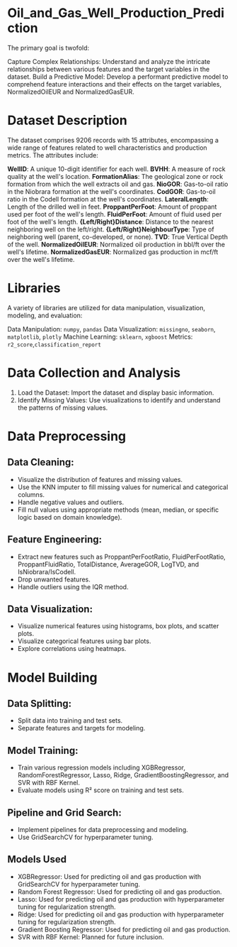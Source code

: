 # Oil_and_Gas_Well_Production_Prediction

The primary goal is twofold:

Capture Complex Relationships: Understand and analyze the intricate relationships between various features and the target variables in the dataset.
Build a Predictive Model: Develop a performant predictive model to comprehend feature interactions and their effects on the target variables, NormalizedOilEUR and NormalizedGasEUR.



# Dataset Description
The dataset comprises 9206 records with 15 attributes, encompassing a wide range of features related to well characteristics and production metrics. The attributes include:

**WellID**: A unique 10-digit identifier for each well.
**BVHH**: A measure of rock quality at the well's location.
**FormationAlias**: The geological zone or rock formation from which the well extracts oil and gas.
**NioGOR**: Gas-to-oil ratio in the Niobrara formation at the well's coordinates.
**CodGOR**: Gas-to-oil ratio in the Codell formation at the well's coordinates.
**LateralLength**: Length of the drilled well in feet.
**ProppantPerFoot**: Amount of proppant used per foot of the well's length.
**FluidPerFoot**: Amount of fluid used per foot of the well's length.
**{Left/Right}Distance**: Distance to the nearest neighboring well on the left/right.
**{Left/Right}NeighbourType**: Type of neighboring well (parent, co-developed, or none).
**TVD**: True Vertical Depth of the well.
**NormalizedOilEUR**: Normalized oil production in bbl/ft over the well's lifetime.
**NormalizedGasEUR**: Normalized gas production in mcf/ft over the well's lifetime.


# Libraries
A variety of libraries are utilized for data manipulation, visualization, modeling, and evaluation:

Data Manipulation: `numpy`, `pandas`
Data Visualization: `missingno`, `seaborn`, `matplotlib`, `plotly`
Machine Learning: `sklearn`, `xgboost`
Metrics: `r2_score`,`classification_report`


# Data Collection and Analysis

1. Load the Dataset: Import the dataset and display basic information.
2. Identify Missing Values: Use visualizations to identify and understand the patterns of missing values.


# Data Preprocessing
## Data Cleaning:

- Visualize the distribution of features and missing values.
- Use the KNN imputer to fill missing values for numerical and categorical columns.
- Handle negative values and outliers.
- Fill null values using appropriate methods (mean, median, or specific logic based on domain knowledge).
  
## Feature Engineering:

- Extract new features such as ProppantPerFootRatio, FluidPerFootRatio, ProppantFluidRatio, TotalDistance, AverageGOR, LogTVD, and IsNiobrara/IsCodell.
- Drop unwanted features.
- Handle outliers using the IQR method.

  
## Data Visualization:

- Visualize numerical features using histograms, box plots, and scatter plots.
- Visualize categorical features using bar plots.
- Explore correlations using heatmaps.

  
# Model Building
## Data Splitting:

- Split data into training and test sets.
- Separate features and targets for modeling.
  
## Model Training:

- Train various regression models including XGBRegressor, RandomForestRegressor, Lasso, Ridge, GradientBoostingRegressor, and SVR with RBF Kernel.
- Evaluate models using R² score on training and test sets.
  
## Pipeline and Grid Search:

- Implement pipelines for data preprocessing and modeling.
- Use GridSearchCV for hyperparameter tuning.
  
## Models Used
- XGBRegressor: Used for predicting oil and gas production with GridSearchCV for hyperparameter tuning.
- Random Forest Regressor: Used for predicting oil and gas production.
- Lasso: Used for predicting oil and gas production with hyperparameter tuning for regularization strength.
- Ridge: Used for predicting oil and gas production with hyperparameter tuning for regularization strength.
- Gradient Boosting Regressor: Used for predicting oil and gas production.
- SVR with RBF Kernel: Planned for future inclusion.
